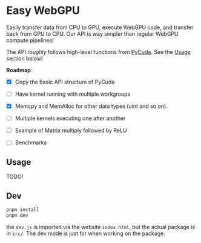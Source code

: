 # Easy WebGPU 

Easily transfer data from CPU to GPU, execute WebGPU code, and transfer back from GPU to CPU. Our API is way simpler than regular WebGPU compute pipelines!

The API _roughly_ follows high-level functions from [PyCuda](https://homepages.math.uic.edu/~jan/mcs572f16/mcs572notes/lec29.html#pycuda). See the [Usage](#usage) section below!

**Roadmap**

- [x] Copy the basic API structure of PyCuda
- [ ] Have kernel running with multiple workgroups
- [x] Memcpy and MemAlloc for other data types (uint and so on).
- [ ] Multiple kernels executing one after another 
- [ ] Example of Matrix multiply followed by ReLU
- [ ] Benchmarks


## Usage

TODO!


## Dev

```bash
pnpm install
pnpm dev
```

the `dev.js` is imported via the website `index.html`, but the actual package is in `src/`. The dev mode is just for when working on the package.
